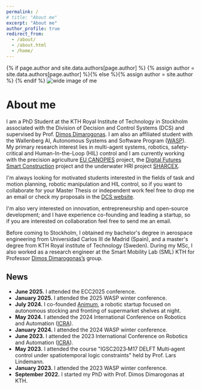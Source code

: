 ```yaml
---
permalink: /
# title: "About me"
excerpt: "About me"
author_profile: true
redirect_from: 
  - /about/
  - /about.html
  - /home/
---
```

{% if page.author and site.data.authors[page.author] %}
  {% assign author = site.data.authors[page.author] %}{% else %}{% assign author = site.author %}
{% endif %}
![wide image of me](images/collage.jpg)

# About me

I am a PhD Student at the KTH Royal Institute of Technology in Stockholm associated with the Division of Decision and Control Systems (DCS) and supervised by Prof. [Dimos Dimarogonas](https://people.kth.se/~dimos/). I am also an affiliated student with the Wallenberg AI, Autonomous Systems and Software Program ([WASP](https://wasp-sweden.org/)). My primary research interest lies in multi-agent systems, robotics, safety-critical and Human-In-the-Loop (HIL) control and I am currently working with the precision agriculture [EU CANOPIES](https://canopies.inf.uniroma3.it/) project, the [Digital Futures Smart Construction](https://www.digitalfutures.kth.se/research/industrial-innovation-projects/towards-safe-smart-construction-algorithms-digital-twins-and-infrastructures/) project and the underwater HRI project [SHARCEX](https://www.digitalfutures.kth.se/project/sharcex-synergistic-human-robot-collaboration-in-extreme-environments-simulation-to-experimental-validation/).

I'm always looking for motivated students interested in the fields of task and motion planning, robotic manipulation and HIL control, so if you want to collaborate for your Master Thesis or independent work feel free to drop me an email or check my proposals in the [DCS website](https://www.kth.se/social/group/dsc-msc-thesis-propo/page/available-msc-project-proposals-at-dcs/).

I'm also very interested on innovation, entrepreneurship and open-source development; and I have experience co-founding and leading a startup, so if you are interested on collaboration feel free to send me an email.
<!-- {: .text-justify} -->

Before coming to Stockholm, I obtained my bachelor's degree in aerospace engineering from Universidad Carlos III de Madrid (Spain), and a master's degree from KTH Royal institute of Technology (Sweden). During my MSc, I also worked as a research engineer at the Smart Mobility Lab (SML) KTH for Professor [Dimos Dimarogonas’s](https://people.kth.se/~dimos/) group.
<!-- {: .text-justify} -->

## News

- **June 2025.** I attended the ECC2025 conference.
- **January 2025.** I attended the 2025 WASP winter conference.
- **July 2024.** I co-founded [Animum](https://www.animum.ai/), a robotic startup focused on autonomous stocking and fronting of supermarket shelves at night.
- **May 2024.** I attended the 2024 International Conference on Robotics and Automation ([ICRA](https://2024.ieee-icra.org/)).
- **January 2024.** I attended the 2024 WASP winter conference.
- **June 2023.** I attended the 2023 International Conference on Robotics and Automation ([ICRA](https://www.icra2023.org/)).
- **May 2023.** I attended the course "IGSC2023‐M17 DELFT Multi‐agent control under spatiotemporal logic constraints" held by Prof. Lars Lindemann.
- **January 2023.** I attended the 2023 WASP winter conference.
- **September 2022.** I started my PhD with Prof. Dimos Dimarogonas at KTH.
